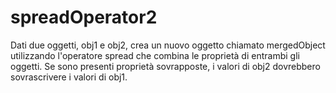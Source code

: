 # spreadOperator2
Dati due oggetti, obj1 e obj2, crea un nuovo oggetto chiamato mergedObject
utilizzando l'operatore spread che combina le proprietà di entrambi gli oggetti.
Se sono presenti proprietà sovrapposte, i valori di obj2 dovrebbero sovrascrivere i valori di obj1.